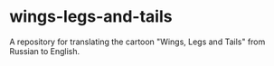 # wings-legs-and-tails
A repository for translating the cartoon "Wings, Legs and Tails" from Russian to English.
